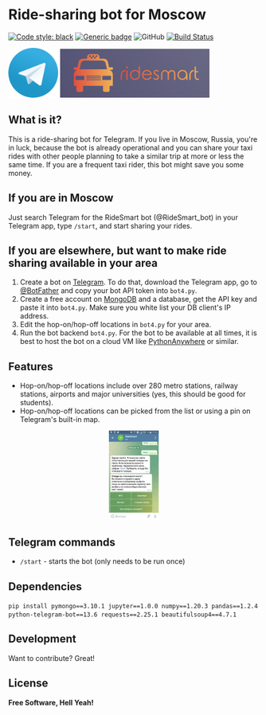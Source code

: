 # Ride-sharing bot for Moscow


<a href="https://github.com/psf/black"><img alt="Code style: black" src="https://img.shields.io/badge/code%20style-black-000000.svg"></a>
[![Generic badge](https://img.shields.io/badge/Contributions-Welcome-brightgreen.svg)](CONTRIBUTING.md)
![GitHub](https://img.shields.io/github/license/RomanKoshkin/ema_x_bot)
[![Build Status](https://travis-ci.org/joemccann/dillinger.svg?branch=master)](https://travis-ci.org/joemccann/dillinger)

<p float="left">
  <img src="Telegram_logo.svg" width="100" />
  <img src="logo.png" width="300" /> 
</p>


## What is it?

This is a ride-sharing bot for Telegram. If you live in Moscow, Russia, you're in luck, because the bot is already operational and you can share your taxi rides  with other people planning to take a similar trip at more or less the same time. If you are a frequent taxi rider, this bot might save you some money.

## If you are in Moscow
Just search Telegram for the RideSmart bot (@RideSmart_bot) in your Telegram app, type `/start`, and start sharing your rides.

## If you are elsewhere, but want to make ride sharing available in your area

1. Create a bot on [Telegram](https://telegram.org/). To do that, download the Telegram app, go to [@BotFather](https://telegram.me/BotFather) and copy your bot API token into `bot4.py`.
2. Create a free account on [MongoDB](https://www.mongodb.com/) and a database, get the API key and paste it into `bot4.py`. Make sure you white list your DB client's IP address.
3. Edit the hop-on/hop-off locations in `bot4.py` for your area.
4. Run the bot backend `bot4.py`. For the bot to be available at all times, it is best to host the bot on a cloud VM like [PythonAnywhere](https://pythonanywhere.com) or similar.

## Features

- Hop-on/hop-off locations include over 280 metro stations, railway stations, airports and major universities (yes, this should be good for students).
- Hop-on/hop-off locations can be picked from the list or using a pin on Telegram's built-in map.

<p align="center">
  <img src="tg_screen.png" style="width:20%">
</p>

## Telegram commands
- `/start` - starts the bot (only needs to be run once)

## Dependencies

`pip install pymongo==3.10.1 jupyter==1.0.0 numpy==1.20.3 pandas==1.2.4 python-telegram-bot==13.6 requests==2.25.1 beautifulsoup4==4.7.1`

## Development

Want to contribute? Great!

## License

**Free Software, Hell Yeah!**
